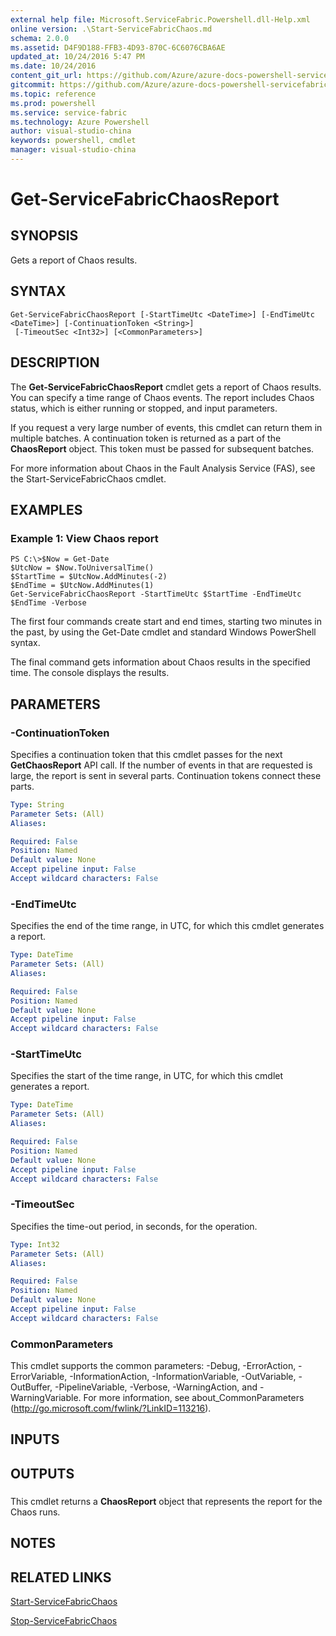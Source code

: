 ```yaml
---
external help file: Microsoft.ServiceFabric.Powershell.dll-Help.xml
online version: .\Start-ServiceFabricChaos.md
schema: 2.0.0
ms.assetid: D4F9D188-FFB3-4D93-870C-6C6076CBA6AE
updated_at: 10/24/2016 5:47 PM
ms.date: 10/24/2016
content_git_url: https://github.com/Azure/azure-docs-powershell-servicefabric/blob/master/Service-Fabric-cmdlets/ServiceFabric/vlatest/Get-ServiceFabricChaosReport.md
gitcommit: https://github.com/Azure/azure-docs-powershell-servicefabric/blob/9f1d8af76684a984727546ed80c60dff01969382/Service-Fabric-cmdlets/ServiceFabric/vlatest/Get-ServiceFabricChaosReport.md
ms.topic: reference
ms.prod: powershell
ms.service: service-fabric
ms.technology: Azure Powershell
author: visual-studio-china
keywords: powershell, cmdlet
manager: visual-studio-china
---
```


# Get-ServiceFabricChaosReport

## SYNOPSIS
Gets a report of Chaos results.

## SYNTAX

```
Get-ServiceFabricChaosReport [-StartTimeUtc <DateTime>] [-EndTimeUtc <DateTime>] [-ContinuationToken <String>]
 [-TimeoutSec <Int32>] [<CommonParameters>]
```

## DESCRIPTION
The **Get-ServiceFabricChaosReport** cmdlet gets a report of Chaos results.
You can specify a time range of Chaos events.
The report includes Chaos status, which is either running or stopped, and input parameters.

If you request a very large number of events, this cmdlet can return them in multiple batches.
A continuation token is returned as a part of the **ChaosReport** object.
This token must be passed for subsequent batches.

For more information about Chaos in the Fault Analysis Service (FAS), see the Start-ServiceFabricChaos cmdlet.

## EXAMPLES

### Example 1: View Chaos report
```
PS C:\>$Now = Get-Date
$UtcNow = $Now.ToUniversalTime()
$StartTime = $UtcNow.AddMinutes(-2)
$EndTime = $UtcNow.AddMinutes(1)
Get-ServiceFabricChaosReport -StartTimeUtc $StartTime -EndTimeUtc $EndTime -Verbose
```

The first four commands create start and end times, starting two minutes in the past, by using the Get-Date cmdlet and standard Windows PowerShell syntax.

The final command gets information about Chaos results in the specified time.
The console displays the results.

## PARAMETERS

### -ContinuationToken
Specifies a continuation token that this cmdlet passes for the next **GetChaosReport** API call.
If the number of events in that are requested is large, the report is sent in several parts.
Continuation tokens connect these parts.

```yaml
Type: String
Parameter Sets: (All)
Aliases: 

Required: False
Position: Named
Default value: None
Accept pipeline input: False
Accept wildcard characters: False
```

### -EndTimeUtc
Specifies the end of the time range, in UTC, for which this cmdlet generates a report.

```yaml
Type: DateTime
Parameter Sets: (All)
Aliases: 

Required: False
Position: Named
Default value: None
Accept pipeline input: False
Accept wildcard characters: False
```

### -StartTimeUtc
Specifies the start of the time range, in UTC, for which this cmdlet generates a report.

```yaml
Type: DateTime
Parameter Sets: (All)
Aliases: 

Required: False
Position: Named
Default value: None
Accept pipeline input: False
Accept wildcard characters: False
```

### -TimeoutSec
Specifies the time-out period, in seconds, for the operation.

```yaml
Type: Int32
Parameter Sets: (All)
Aliases: 

Required: False
Position: Named
Default value: None
Accept pipeline input: False
Accept wildcard characters: False
```

### CommonParameters
This cmdlet supports the common parameters: -Debug, -ErrorAction, -ErrorVariable, -InformationAction, -InformationVariable, -OutVariable, -OutBuffer, -PipelineVariable, -Verbose, -WarningAction, and -WarningVariable. For more information, see about_CommonParameters (http://go.microsoft.com/fwlink/?LinkID=113216).

## INPUTS

## OUTPUTS

###  
This cmdlet returns a **ChaosReport** object that represents the report for the Chaos runs.

## NOTES

## RELATED LINKS

[Start-ServiceFabricChaos](.\Start-ServiceFabricChaos.md)

[Stop-ServiceFabricChaos](.\Stop-ServiceFabricChaos.md)


